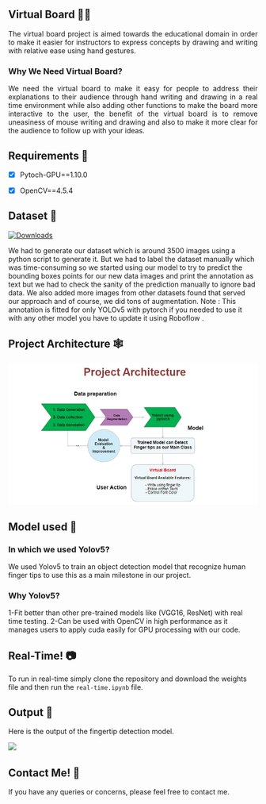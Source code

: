 ## Virtual Board 👨‍🏫
<p align="justify">
  The virtual board project is aimed towards the educational domain in order to make it easier for instructors  to express concepts by drawing and writing with relative ease using hand gestures.
</p>
    
### Why We Need Virtual Board?  
<p align="justify">
    We need the virtual board to make it easy for people to address their explanations to their audience through hand writing and drawing in a real time environment while also adding other functions to make the board more interactive to the user, the benefit of the virtual board is to remove uneasiness of mouse writing and drawing and also to make it more clear for the audience to follow up with your ideas.
</p>



## Requirements 🐍
- [x] Pytoch-GPU==1.10.0
- [x] OpenCV==4.5.4





## Dataset 📁

[![Downloads](https://img.shields.io/badge/Download-Data-blue)](https://drive.google.com/file/d/1TiianKUdUa5eHt4Wn1GlNZWqQ_jVR9jY/view?usp=sharing)

We had to generate our dataset which is around 3500 images using a python script to generate it. But we had to label the dataset manually which was time-consuming so we started using our model to try to predict the bounding boxes points for our new data images and print the annotation as text but we had to check the sanity of the prediction manually to ignore bad data. We also added more images from other datasets found that served our approach and of course, we did tons of augmentation.
Note : This annotation is fitted for only YOLOv5 with pytorch if you needed to use it with any other model you have to update it using Roboflow .

## Project Architecture 🕸️

![](demo/Project_Architecture.jpeg)

## Model used 🤖

### In which we used Yolov5?
We used Yolov5 to train an object detection model that recognize human finger tips to use this as a main milestone in our project.
### Why Yolov5?
1-Fit better than other pre-trained models like (VGG16, ResNet)  with real time testing.
2-Can be used with OpenCV in high performance as it manages users to apply cuda easily for GPU processing with our code.



## Real-Time! 📷
To run in real-time simply clone the repository and download the weights file and then run the ```real-time.ipynb``` file. 


## Output 🎨
Here is the output of the fingertip detection model.

![](demo/demo.gif)

## Contact Me! 📢
<p>
  If you have any queries or concerns, please feel free to contact me.
</p>
